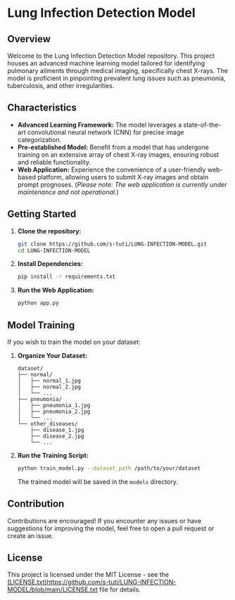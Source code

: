 # Lung Infection Detection Model

## Overview

Welcome to the Lung Infection Detection Model repository. This project houses an advanced machine learning model tailored for identifying pulmonary ailments through medical imaging, specifically chest X-rays. The model is proficient in pinpointing prevalent lung issues such as pneumonia, tuberculosis, and other irregularities.

## Characteristics

- **Advanced Learning Framework:** The model leverages a state-of-the-art convolutional neural network (CNN) for precise image categorization.
- **Pre-established Model:** Benefit from a model that has undergone training on an extensive array of chest X-ray images, ensuring robust and reliable functionality.
- **Web Application:** Experience the convenience of a user-friendly web-based platform, allowing users to submit X-ray images and obtain prompt prognoses. (*Please note: The web application is currently under maintenance and not operational.*)

## Getting Started

1. **Clone the repository:**

   ```bash
   git clone https://github.com/s-tuti/LUNG-INFECTION-MODEL.git
   cd LUNG-INFECTION-MODEL
   ```

2. **Install Dependencies:**

   ```bash
   pip install -r requirements.txt
   ```

3. **Run the Web Application:**

   ```bash
   python app.py
   ```

## Model Training

If you wish to train the model on your dataset:

1. **Organize Your Dataset:**

   ```
   dataset/
   ├── normal/
   │   ├── normal_1.jpg
   │   ├── normal_2.jpg
   │   └── ...
   ├── pneumonia/
   │   ├── pneumonia_1.jpg
   │   ├── pneumonia_2.jpg
   │   └── ...
   └── other_diseases/
       ├── disease_1.jpg
       ├── disease_2.jpg
       └── ...
   ```

2. **Run the Training Script:**

   ```bash
   python train_model.py --dataset_path /path/to/your/dataset
   ```

   The trained model will be saved in the `models` directory.

## Contribution

Contributions are encouraged! If you encounter any issues or have suggestions for improving the model, feel free to open a pull request or create an issue.

## License

This project is licensed under the MIT License - see the [(LICENSE.txt)](https://github.com/s-tuti/LUNG-INFECTION-MODEL/blob/main/LICENSE.txt)https://github.com/s-tuti/LUNG-INFECTION-MODEL/blob/main/LICENSE.txt file for details.
